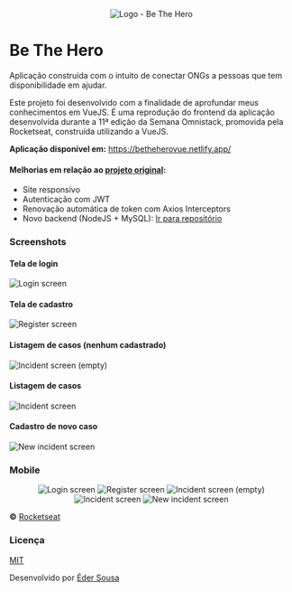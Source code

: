 <p align="center">
  <img alt="Logo - Be The Hero" src="src/assets/logo.svg">
</p>

# Be The Hero

Aplicação construída com o intuito de conectar ONGs a pessoas que tem disponibilidade em ajudar.

Este projeto foi desenvolvido com a finalidade de aprofundar meus conhecimentos em VueJS. É uma reprodução do frontend da aplicação desenvolvida durante a 11ª edição da Semana Omnistack, promovida pela Rocketseat, construída utilizando a VueJS.

**Aplicação disponível em:** https://betheherovue.netlify.app/

#### Melhorias em relação ao [projeto original](https://github.com/ederwms/bethehero):
- Site responsivo
- Autenticação com JWT
- Renovação automática de token com Axios Interceptors
- Novo backend (NodeJS + MySQL): [Ir para repositório](https://github.com/ederwms/api-bethehero)

<!--
#### Features em progresso:
- Opção para upload de imagens  no cadastro de novos casos.
- Área para que o usuário entre em contato com a ONGs para ajudar. (implementada, no projeto original, somente no mobile)
-->

### Screenshots

#### Tela de login
<img alt="Login screen" src="src/assets/screenshots/login-bth.png">

#### Tela de cadastro
<img alt="Register screen" src="src/assets/screenshots/cadastro-bth.png">

#### Listagem de casos (nenhum cadastrado)
<img alt="Incident screen (empty)" src="src/assets/screenshots/incident-screen-empty.png">

#### Listagem de casos
<img alt="Incident screen" src="src/assets/screenshots/incident-screen-populated.png">

#### Cadastro de novo caso
<img alt="New incident screen" src="src/assets/screenshots/new-incident-screen.png">

### Mobile
<p align="center">
  <img alt="Login screen" src="src/assets/screenshots/mobile/login-bth-mobile.png">

  <img alt="Register screen" src="src/assets/screenshots/mobile/cadastro-bth-mobile.png">
  
  <img alt="Incident screen (empty)" src="src/assets/screenshots/mobile/incident-screen-empty-mobile.png">

  <img alt="Incident screen" src="src/assets/screenshots/mobile/incident-screen-populated-mobile.png">
  
  <img alt="New incident screen" src="src/assets/screenshots/mobile/new-incident-screen-mobile.png">
</p>

**&copy;** [Rocketseat](https://rocketseat.com.br/)

### Licença
[MIT](https://github.com/ederwms/bethehero-vue/blob/master/LICENSE)

Desenvolvido por [Éder Sousa](https://github.com/ederwms)
